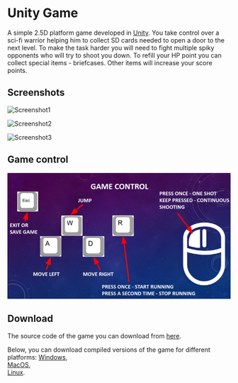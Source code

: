 # Unity Game
A simple 2.5D platform game developed in [Unity](https://unity.com/). You take control over a sci-fi warrior helping him to collect SD cards needed to open a door to the next level. To make the task harder you will need to fight multiple spiky opponents who will try to shoot you down. To refill your HP point you can collect special items - briefcases. Other items will increase your score points.

## Screenshots

![Screenshot1](Assets/Screenshots/Screenshot1.png?raw=true)

![Screenshot2](Assets/Screenshots/Screenshot2.png?raw=true)

![Screenshot3](Assets/Screenshots/Screenshot3.png?raw=true)

## Game control

![Screenshot3](Assets/Screenshots/gameControl.png)

## Download

The source code of the game you can download from [here](https://www.dropbox.com/s/02gitsds9uz0vsv/UnityGame.zip?dl=0).

Below, you can download compiled versions of the game for different platforms:
[Windows](https://www.dropbox.com/s/36h6z037prkjkgh/Windows.zip?dl=0), \
[MacOS](https://www.dropbox.com/s/ykbv8cmu33y1777/MacOS.tar.gz?dl=0), \
[Linux](https://www.dropbox.com/s/t3m7xlh5gp155yu/Linux.tar.gz?dl=0).